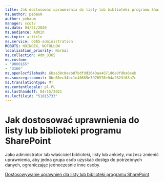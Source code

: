 ```yaml
---
title: Jak dostosować uprawnienia do listy lub biblioteki programu SharePoint
ms.author: pebaum
author: pebaum
manager: scotv
ms.date: 04/21/2020
ms.audience: Admin
ms.topic: article
ms.service: o365-administration
ROBOTS: NOINDEX, NOFOLLOW
localization_priority: Normal
ms.collection: Adm_O365
ms.custom:
- "9000165"
- "3166"
ms.openlocfilehash: 6baa38c0aab87bdfdd2643aa4871d0e8fdba0eeb
ms.sourcegitcommit: 8bc60ec34bc1e40685e3976576e04a2623f63a7c
ms.translationtype: MT
ms.contentlocale: pl-PL
ms.lasthandoff: 04/15/2021
ms.locfileid: "51815733"
---
```

# <a name="how-to-customize-permissions-for-a-sharepoint-list-or-library"></a>Jak dostosować uprawnienia do listy lub biblioteki programu SharePoint

Jako administrator lub właściciel biblioteki, listy lub ankiety, możesz zmienić uprawnienia, aby jedna grupa osób uzyskać dostęp do potrzebnych danych, ograniczając jednocześnie inne osoby.

[Dostosowywanie uprawnień dla listy lub biblioteki programu SharePoint](https://support.office.com/article/customize-permissions-for-a-sharepoint-list-or-library-02d770f3-59eb-4910-a608-5f84cc297782)